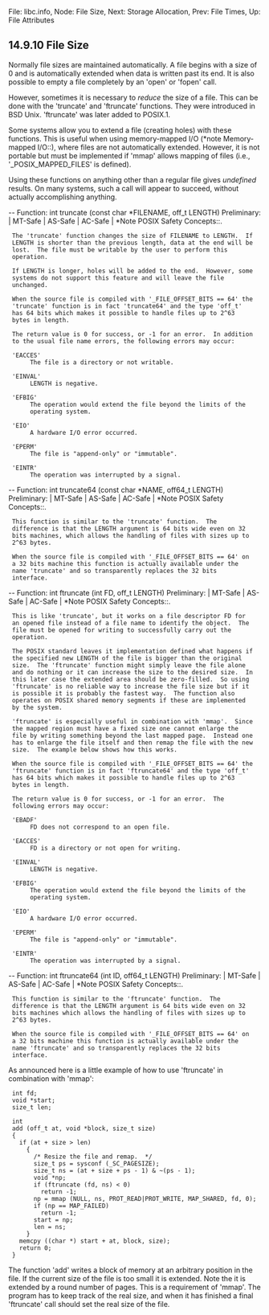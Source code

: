 File: libc.info,  Node: File Size,  Next: Storage Allocation,  Prev: File Times,  Up: File Attributes

14.9.10 File Size
-----------------

Normally file sizes are maintained automatically.  A file begins with a
size of 0 and is automatically extended when data is written past its
end.  It is also possible to empty a file completely by an 'open' or
'fopen' call.

   However, sometimes it is necessary to _reduce_ the size of a file.
This can be done with the 'truncate' and 'ftruncate' functions.  They
were introduced in BSD Unix.  'ftruncate' was later added to POSIX.1.

   Some systems allow you to extend a file (creating holes) with these
functions.  This is useful when using memory-mapped I/O (*note
Memory-mapped I/O::), where files are not automatically extended.
However, it is not portable but must be implemented if 'mmap' allows
mapping of files (i.e., '_POSIX_MAPPED_FILES' is defined).

   Using these functions on anything other than a regular file gives
_undefined_ results.  On many systems, such a call will appear to
succeed, without actually accomplishing anything.

 -- Function: int truncate (const char *FILENAME, off_t LENGTH)
     Preliminary: | MT-Safe | AS-Safe | AC-Safe | *Note POSIX Safety
     Concepts::.

     The 'truncate' function changes the size of FILENAME to LENGTH.  If
     LENGTH is shorter than the previous length, data at the end will be
     lost.  The file must be writable by the user to perform this
     operation.

     If LENGTH is longer, holes will be added to the end.  However, some
     systems do not support this feature and will leave the file
     unchanged.

     When the source file is compiled with '_FILE_OFFSET_BITS == 64' the
     'truncate' function is in fact 'truncate64' and the type 'off_t'
     has 64 bits which makes it possible to handle files up to 2^63
     bytes in length.

     The return value is 0 for success, or -1 for an error.  In addition
     to the usual file name errors, the following errors may occur:

     'EACCES'
          The file is a directory or not writable.

     'EINVAL'
          LENGTH is negative.

     'EFBIG'
          The operation would extend the file beyond the limits of the
          operating system.

     'EIO'
          A hardware I/O error occurred.

     'EPERM'
          The file is "append-only" or "immutable".

     'EINTR'
          The operation was interrupted by a signal.

 -- Function: int truncate64 (const char *NAME, off64_t LENGTH)
     Preliminary: | MT-Safe | AS-Safe | AC-Safe | *Note POSIX Safety
     Concepts::.

     This function is similar to the 'truncate' function.  The
     difference is that the LENGTH argument is 64 bits wide even on 32
     bits machines, which allows the handling of files with sizes up to
     2^63 bytes.

     When the source file is compiled with '_FILE_OFFSET_BITS == 64' on
     a 32 bits machine this function is actually available under the
     name 'truncate' and so transparently replaces the 32 bits
     interface.

 -- Function: int ftruncate (int FD, off_t LENGTH)
     Preliminary: | MT-Safe | AS-Safe | AC-Safe | *Note POSIX Safety
     Concepts::.

     This is like 'truncate', but it works on a file descriptor FD for
     an opened file instead of a file name to identify the object.  The
     file must be opened for writing to successfully carry out the
     operation.

     The POSIX standard leaves it implementation defined what happens if
     the specified new LENGTH of the file is bigger than the original
     size.  The 'ftruncate' function might simply leave the file alone
     and do nothing or it can increase the size to the desired size.  In
     this later case the extended area should be zero-filled.  So using
     'ftruncate' is no reliable way to increase the file size but if it
     is possible it is probably the fastest way.  The function also
     operates on POSIX shared memory segments if these are implemented
     by the system.

     'ftruncate' is especially useful in combination with 'mmap'.  Since
     the mapped region must have a fixed size one cannot enlarge the
     file by writing something beyond the last mapped page.  Instead one
     has to enlarge the file itself and then remap the file with the new
     size.  The example below shows how this works.

     When the source file is compiled with '_FILE_OFFSET_BITS == 64' the
     'ftruncate' function is in fact 'ftruncate64' and the type 'off_t'
     has 64 bits which makes it possible to handle files up to 2^63
     bytes in length.

     The return value is 0 for success, or -1 for an error.  The
     following errors may occur:

     'EBADF'
          FD does not correspond to an open file.

     'EACCES'
          FD is a directory or not open for writing.

     'EINVAL'
          LENGTH is negative.

     'EFBIG'
          The operation would extend the file beyond the limits of the
          operating system.

     'EIO'
          A hardware I/O error occurred.

     'EPERM'
          The file is "append-only" or "immutable".

     'EINTR'
          The operation was interrupted by a signal.

 -- Function: int ftruncate64 (int ID, off64_t LENGTH)
     Preliminary: | MT-Safe | AS-Safe | AC-Safe | *Note POSIX Safety
     Concepts::.

     This function is similar to the 'ftruncate' function.  The
     difference is that the LENGTH argument is 64 bits wide even on 32
     bits machines which allows the handling of files with sizes up to
     2^63 bytes.

     When the source file is compiled with '_FILE_OFFSET_BITS == 64' on
     a 32 bits machine this function is actually available under the
     name 'ftruncate' and so transparently replaces the 32 bits
     interface.

   As announced here is a little example of how to use 'ftruncate' in
combination with 'mmap':

     int fd;
     void *start;
     size_t len;

     int
     add (off_t at, void *block, size_t size)
     {
       if (at + size > len)
         {
           /* Resize the file and remap.  */
           size_t ps = sysconf (_SC_PAGESIZE);
           size_t ns = (at + size + ps - 1) & ~(ps - 1);
           void *np;
           if (ftruncate (fd, ns) < 0)
             return -1;
           np = mmap (NULL, ns, PROT_READ|PROT_WRITE, MAP_SHARED, fd, 0);
           if (np == MAP_FAILED)
             return -1;
           start = np;
           len = ns;
         }
       memcpy ((char *) start + at, block, size);
       return 0;
     }

   The function 'add' writes a block of memory at an arbitrary position
in the file.  If the current size of the file is too small it is
extended.  Note the it is extended by a round number of pages.  This is
a requirement of 'mmap'.  The program has to keep track of the real
size, and when it has finished a final 'ftruncate' call should set the
real size of the file.

